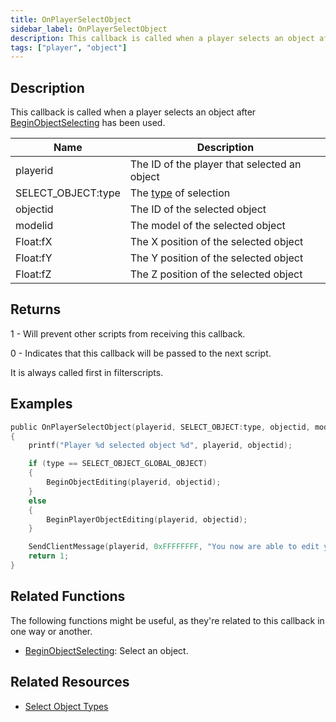 ```yaml
---
title: OnPlayerSelectObject
sidebar_label: OnPlayerSelectObject
description: This callback is called when a player selects an object after BeginObjectSelecting has been used.
tags: ["player", "object"]
---
```


## Description

This callback is called when a player selects an object after [BeginObjectSelecting](../functions/BeginObjectSelecting) has been used.

| Name               | Description                                             |
| ------------------ | ------------------------------------------------------- |
| playerid           | The ID of the player that selected an object            |
| SELECT_OBJECT:type | The [type](../resources/selectobjecttypes) of selection |
| objectid           | The ID of the selected object                           |
| modelid            | The model of the selected object                        |
| Float:fX           | The X position of the selected object                   |
| Float:fY           | The Y position of the selected object                   |
| Float:fZ           | The Z position of the selected object                   |

## Returns

1 - Will prevent other scripts from receiving this callback.

0 - Indicates that this callback will be passed to the next script.

It is always called first in filterscripts.

## Examples

```c
public OnPlayerSelectObject(playerid, SELECT_OBJECT:type, objectid, modelid, Float:fX, Float:fY, Float:fZ)
{
    printf("Player %d selected object %d", playerid, objectid);

    if (type == SELECT_OBJECT_GLOBAL_OBJECT)
    {
        BeginObjectEditing(playerid, objectid);
    }
    else
    {
        BeginPlayerObjectEditing(playerid, objectid);
    }

    SendClientMessage(playerid, 0xFFFFFFFF, "You now are able to edit your object!");
    return 1;
}
```

## Related Functions

The following functions might be useful, as they're related to this callback in one way or another.

- [BeginObjectSelecting](../functions/BeginObjectSelecting): Select an object.

## Related Resources

- [Select Object Types](../resources/selectobjecttypes)
